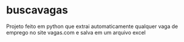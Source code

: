 # buscavagas
Projeto feito em python que extrai automaticamente qualquer vaga de emprego no site vagas.com e salva em um arquivo excel
